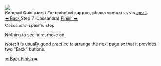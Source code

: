 <!-- TOP -->
<div class="top">
  <img class="scenario-academy-logo" src="https://datastax-academy.github.io/katapod-shared-assets/images/ds-academy-2023.svg" />
  <div class="scenario-title-section">
    <span class="scenario-title">Katapod Quickstart</span>
    <span class="scenario-subtitle">ℹ️ For technical support, please contact us via <a href="mailto:academy@datastax.com">email</a>.</span>
  </div>
</div>

<!-- NAVIGATION -->
<div id="navigation-top" class="navigation-top">
  <a title="Back" href='command:katapod.loadPage?[{"step":"step6"}]' class="btn btn-dark navigation-top-left">
    ⬅️ Back
  </a>
<span class="step-count">Step 7 (Cassandra)</span>
  <a title="Finish" href='command:katapod.loadPage?[{"step":"finish"}]' class="btn btn-dark navigation-top-right">
    Finish ➡️
  </a>
</div>

<!-- CONTENT -->
<div class="step-title">Cassandra-specific step</div>

Nothing to see here, move on.

_Note_: it is usually good practice to arrange the next page so that it provides two "Back" buttons.

<!-- NAVIGATION -->
<div id="navigation-bottom" class="navigation-bottom">
  <a title="Back" href='command:katapod.loadPage?[{"step":"step6"}]' class="btn btn-dark navigation-bottom-left">
    ⬅️ Back
  </a>
  <a title="Finish" href='command:katapod.loadPage?[{"step":"finish"}]' class="btn btn-dark navigation-bottom-right">
    Finish ➡️
  </a>
</div>
